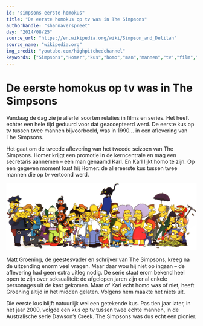 ```yaml
---
id: "simpsons-eerste-homokus"
title: "De eerste homokus op tv was in The Simpsons"
authorhandle: "shannaverspreet"
day: "2014/08/25"
source_url: "https://en.wikipedia.org/wiki/Simpson_and_Delilah"
source_name: "wikipedia.org"
img_credit: "youtube.com/highpitchedchannel"
keywords: ["Simpsons","Homer","kus","homo","man","mannen","tv","film","media"]
---
```

# De eerste homokus op tv was in The Simpsons
Vandaag de dag zie je allerlei soorten relaties in films en series. Het heeft echter een hele tijd geduurd voor dat geaccepteerd werd. De eerste kus op tv tussen twee mannen bijvoorbeeld, was in 1990… in een aflevering van The Simpsons.

Het gaat om de tweede aflevering van het tweede seizoen van The Simpsons. Homer krijgt een promotie in de kerncentrale en mag een secretaris aannemen – een man genaamd Karl. En Karl lijkt homo te zijn. Op een gegeven moment kust hij Homer: de allereerste kus tussen twee mannen die op tv vertoond werd.

![wikimedia.org](2.png "Credit: wikimedia.org")

Matt Groening, de geestesvader en schrijver van The Simpsons, kreeg na de uitzending enorm veel vragen. Maar daar wou hij niet op ingaan – de aflevering had geen extra uitleg nodig. De serie staat erom bekend heel open te zijn over seksualiteit: de afgelopen jaren zijn er al enkele personages uit de kast gekomen. Maar of Karl echt homo was of niet, heeft Groening altijd in het midden gelaten. Volgens hem maakte het niets uit.

Die eerste kus blijft natuurlijk wel een getekende kus. Pas tien jaar later, in het jaar 2000, volgde een kus op tv tussen twee echte mannen, in de Australische serie Dawson’s Creek. The Simpsons was dus echt een pionier.